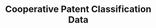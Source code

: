 ---
layout: default
bigquery: https://console.cloud.google.com/bigquery?p=patents-public-data&d=cpc&page=dataset
citation: '“Cooperative Patent Classification” by the EPO and USPTO, for public use. '
contributors: EPO, USPTO
cost: None
description: Cooperative Patent Classification Data contains the scheme and definitions
  of the Cooperative Patent Classification system for classifying patent documents.
  The CPC is the result of a partnership between the EPO and the USPTO in their joint
  effort to develop a common, internationally compatible classification system for
  technical documents, in particular patent publications, which will be used by both
  offices in the patent granting process
documentation: https://www.cooperativepatentclassification.org/cpcSchemeAndDefinitions
last_edit: 04/07/2022, 06:51:07
location: https://www.cooperativepatentclassification.org/index
maintained_by: USPTO, EPO
schema_fields:
- dateRevised
- residualReferences
- limiting_references
- title_part
- symbol
- notAllocatable
- not_allocatable
- children
- status
- parents
- informative_references
- ipc_concordant
- titleFull
- glossary
- title_full
- limitingReferences
- additional_only
- childGroups
- application_references
- sizeCache
- applicationReferences
- ipcConcordant
- residual_references
- child_groups
- synonyms
- informativeReferences
- breakdownCode
- date_revised
- definition
- level
- titlePart
- breakdown_code
shortname: cooperative_patent_classification
tags:
- patents
- science
title: Cooperative Patent Classification Data
uuid: 984374a7-16e9-4b35-9445-458daceb01bf
---